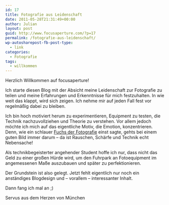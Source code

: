 ```yaml
---
id: 17
title: Fotografie aus Leidenschaft
date: 2011-05-28T21:31:49+00:00
author: Julian
layout: post
guid: http://www.focusaperture.com/?p=17
permalink: /fotografie-aus-leidenschaft/
wp-autosharepost-fb-post-type:
  - link
categories:
  - Fotografie
tags:
  - willkommen
---
```

Herzlich Willkommen auf focusaperture!

Ich starte diesen Blog mit der Absicht meine Leidenschaft zur Fotografie zu teilen und meine Erfahrungen und Erkenntnisse für mich festzuhalten. In wie weit das klappt, wird sich zeigen. Ich nehme mir auf jeden Fall fest vor regelmäßig dabei zu bleiben.

Ich bin hoch motiviert herum zu experimentieren, Equipment zu testen, die Technik nachzuvollziehen und Theorie zu verstehen. Vor allem jedoch möchte ich mich auf das eigentliche Motiv, die Emotion, konzentrieren. Denn, wie ein schlauer <a href="http://neunzehn72.de/uber-mich/" target="_blank">Fuchs der Fotografie</a> einst sagte, gehts bei einem guten Bild immer darum &#8211; da ist Rauschen, Schärfe und Technik echt Nebensache!

Als technikbegeisterter angehender Student hoffe ich nur, dass nicht das Geld zu einer großen Hürde wird, um den Fuhrpark an Fotoequipment im angemessenen Maße auszubauen und später zu perfektionieren.

Der Grundstein ist also gelegt. Jetzt fehlt eigentlich nur noch ein anständiges Blogdesign und &#8211; vorallem &#8211; interessanter Inhalt.

Dann fang ich mal an ;)

Servus aus dem Herzen von München